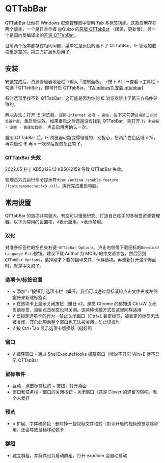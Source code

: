 # QTTabBar

QTTabBar 让你在 Windows 资源管理器中使用 Tab 多标签功能。这款应用存在两个版本，一个是日本作者 @Quizo 的[原版 QTTabBar](http://qttabbar.wikidot.com/) （闭源，更新慢），另一个是国内反编译出的[开源 QTTabBar](https://github.com/indiff/qttabbar)。

目前两个版本都存在相同问题，菜单栏是灰色的选不了 QTTabBar，IE 管理加载项里是空的，第三方扩展也启用了。

## 安装

安装完成后，资源管理器地址栏->输入「控制面板」->按下 ALT->查看->工具栏->勾选「QTTabBar」，即可开启 QTTabBar。^[[Windows11 安装 qttabbar](https://github.com/indiff/qttabbar/wiki/Windows11%E5%AE%89%E8%A3%85qttabbar)]

有时选项里找不到 QTTabBar，这可能是因为你的 IE 浏览器禁止了第三方插件导致的。

解决办法：打开 IE 浏览器，`设置-Internet 选项 - 高级`，拉下来勾选`启用第三方浏览器扩展`，重启后生效。如果重启之后还是没有找到 QTTabBar，则打开 `IE 浏览器 - 设置 - 管理加载项` ，点击启用再确认一次。

启用 QTTabBar 后，IE 浏览器可能变得怪怪的，别担心，把两片白色区域 x 掉，再次启动 IE 再 x 一次然后就恢复正常了。

### QTTabBar 失效

2022.05 补丁 KB5012643 KB5012159 导致 QTTabBar 失效。

管理员方式运行命令提示符`dism /online /enable-feature /featurename:netfx3 /all`，执行完成重启电脑。

## 常用设置

QTTabBar 的选项非常强大，有空可以慢慢研究、打造自己趁手的多标签资源管理器。以下为常用的设置项，√表示启用，×表示禁用。

### 汉化

对准多标签栏的空白处右键-`QTTabBar Options`，点击右侧带下载图标的`Download Language File`按钮。建议下载 Author 为 MCRy 的中文语言包，然后回到`QTTabBar Options`，选择刚才下载的翻译文件，保存选项。再重新打开这个界面时，就是中文的了。

### 选项卡/标签设置

- × 添加“+”按钮到 选项卡栏（嫌丑。我们可以通过鼠标滚轮点击文件夹或左侧盘符来新建标签页
- × 在选项卡上显示关闭按钮（嫌丑 x2。熟悉 Chrome 的都知道 Ctrl+W 关闭当前标签、滚轮点击标签也可关闭。这两种快捷方式在这里同样适用
- √ 已锁定选项卡的行为 - 禁止关闭窗口（Ctrl+L 锁定标签，被锁定的标签无法被关闭。开启此项后整个窗口也无法被关闭，防止误操作
- √ 按 Ctrl+Tab 显示选项卡切换器（挺好用

### 窗口

- √ 捕获窗口 - 通过 ShellExecuteHooks 捕获窗口（听说不开它 Win+E 就不显示 QTTabBar

### 鼠标事件

- 互动 - 点击标签栏的 + 按钮，打开桌面
- 窗口和任务栏 - 窗口的关闭按钮 - 关闭窗口（这是 Clover 的遗留习惯吧。看个人爱好

### 预览

- × 扩展、字体和颜色 - 删除掉一些视频文件格式（默认开启的视频预览没啥卵用，还会导致鼠标移动顿卡

### 群组

- 建立群组，并将其设为启动群组。打开 expoloer 会自动启动
